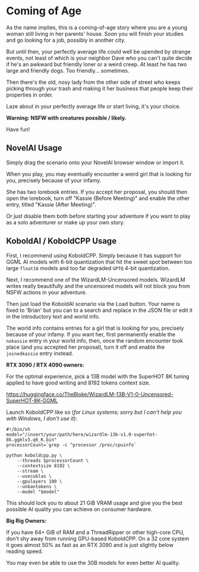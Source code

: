 Coming of Age
=============

As the name implies, this is a coming-of-age story where you are a young woman
still living in her parents' house. Soon you will finish your studies and go
looking for a job, possibly in another city.

But until then, your perfectly average life could well be upended by strange
events, not least of which is your neighbor Dave who you can't quite decide if
he's an awkward but friendly loner or a weird creep. At least he has two large
and friendly dogs. Too friendly... sometimes.

Then there's the old, nosy lady from the other side of street who keeps picking
through your trash and making it her business that people keep their properties
in order.

Laze about in your perfectly average life or start living, it's your choice.

**Warning: NSFW with creatures possible / likely.**

Have fun!


NovelAI Usage
-------------

Simply drag the scenario onto your NovelAI browser window or import it.

When you play, you may eventually encounter a weird girl that is looking
for you, precisely because of your infamy.

She has two lorebook entries. If you accept her proposal, you should then
open the lorebook, turn off "Kassie (Before Meeting)" and enable the other
entry, titled "Kassie (After Meeting)".

Or just disable them both before starting your adventure if you want to play
as a solo adventurer or make up your own story.


KoboldAI / KoboldCPP Usage
--------------------------

First, I recommend using KoboldCPP. Simply because it has support for GGML
AI models with 6-bit quantization that hit the sweet spot between too large
`float16` models and too far degraded `GPTQ` 4-bit quantization.

Next, I recommend one of the WizardLM-Uncensored models. WizardLM writes
really beautifully and the uncensored models will not block you from NSFW
actions in your adventure.

Then just load the KoboldAI scenario via the Load button. Your name is fixed
to 'Brian' but you can to a search and replace in the JSON file or edit it
in the introductory text and world info.

The world info contains entries for a girl that is looking for you, precisely
because of your infamy. If you want her, first permanently enable
the `nokassie` entry in your world info, then, once the random encounter
took place (and you accepted her proposal), turn it off and enable
the `joinedkassie` entry instead.


**RTX 3090 / RTX 4090 owners:**

For the optimal experience, pick a 13B model with the SuperHOT 8K tuning
applied to have good writing and 8192 tokens context size.

https://huggingface.co/TheBloke/WizardLM-13B-V1-0-Uncensored-SuperHOT-8K-GGML

Launch KoboldCPP like so (*for Linux systems; sorry but I can't help you with
Windows, I don't use it*):

    #!/bin/sh
    model="/insert/your/path/here/wizardlm-13b-v1.0-superhot-8k.ggmlv3.q6_K.bin"
    processorCount=`grep -c ^processor /proc/cpuinfo`

    python koboldcpp.py \
        --threads $processorCount \
        --contextsize 8192 \
        --stream \
        --usecublas \
        --gpulayers 100 \
        --unbantokens \
        --model "$model"

This should lock you to about 21 GiB VRAM usage and give you the best possible
AI quality you can achieve on consumer hardware.

**Big Rig Owners:**

If you have 64+ GiB of RAM and a ThreadRipper or other high-core CPU,
don't shy away from running GPU-based KoboldCPP. On a 32 core system it goes
almost 50% as fast as an RTX 3090 and is just slightly below reading speed.

You may even be able to use the 30B models for even better AI quality.
